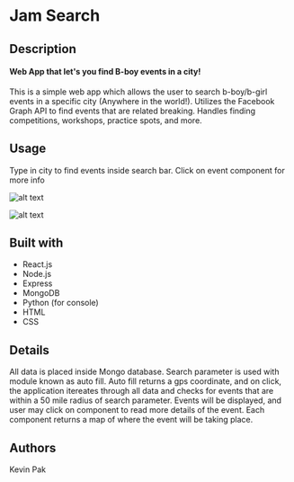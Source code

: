 # Jam Search
## Description
#### Web App that let's you find B-boy events in a city!
This is a simple web app which allows the user to search b-boy/b-girl events in a specific city (Anywhere in the world!). Utilizes the Facebook Graph API to find events that are related breaking. Handles finding competitions, workshops, practice spots, and more. 


## Usage
Type in city to find events inside search bar. Click on event component for more info

![alt text](https://image.ibb.co/fZQ2vw/Screen_Shot_2017_11_07_at_1_11_18_AM.png)

![alt text](https://image.ibb.co/jdq7TG/Screen_Shot_2017_11_07_at_1_11_41_AM.png)

## Built with
* React.js
* Node.js
* Express
* MongoDB
* Python (for console)
* HTML
* CSS

## Details
All data is placed inside Mongo database. Search parameter is used with module known as auto fill. Auto fill returns a gps coordinate, and on click, the application itereates through all data and checks for events that are within a 50 mile radius of search parameter. Events will be displayed, and user may click on component to read more details of the event. Each component returns a map of where the event will be taking place. 


## Authors
Kevin Pak

